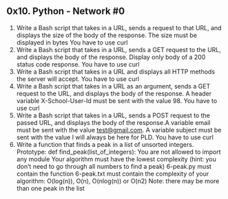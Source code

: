 ## 0x10. Python - Network #0
1. Write a Bash script that takes in a URL, sends a request to that URL, and displays the size of the body of the response. The size must be displayed in bytes
You have to use curl
2. Write a Bash script that takes in a URL, sends a GET request to the URL, and displays the body of the response. Display only body of a 200 status code response. You have to use curl
3. Write a Bash script that takes in a URL and displays all HTTP methods the server will accept. You have to use curl
4. Write a Bash script that takes in a URL as an argument, sends a GET request to the URL, and displays the body of the response. A header variable X-School-User-Id must be sent with the value 98. You have to use curl
5. Write a Bash script that takes in a URL, sends a POST request to the passed URL, and displays the body of the response.A variable email must be sent with the value test@gmail.com. A variable subject must be sent with the value I will always be here for PLD. You have to use curl
6. Write a function that finds a peak in a list of unsorted integers.
Prototype: def find_peak(list_of_integers):
You are not allowed to import any module
Your algorithm must have the lowest complexity (hint: you don’t need to go through all numbers to find a peak)
6-peak.py must contain the function
6-peak.txt must contain the complexity of your algorithm: O(log(n)), O(n), O(nlog(n)) or O(n2)
Note: there may be more than one peak in the list
